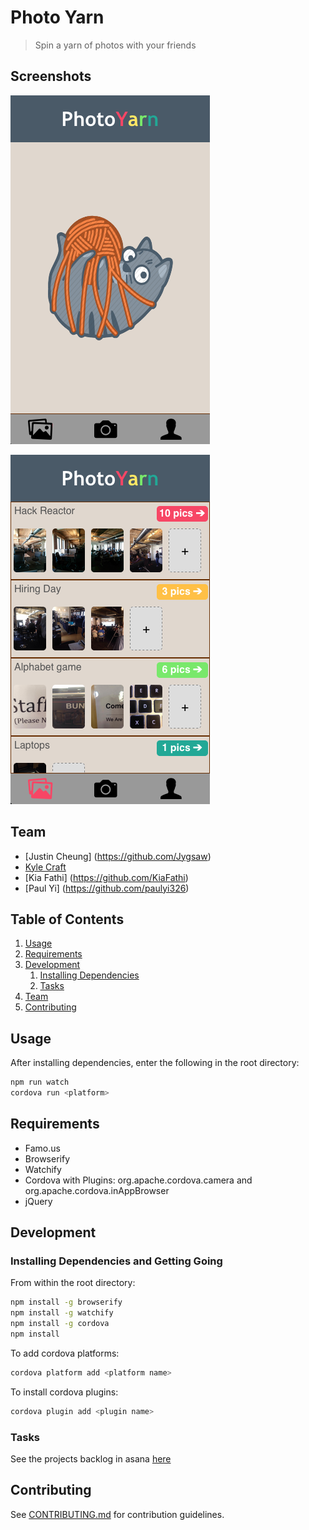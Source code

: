 # Photo Yarn

> Spin a yarn of photos with your friends

## Screenshots

![Splash page](/screenshots/PhotoYarn-splash_page.png?raw=true "Splash page")  

![Photo feed](/screenshots/PhotoYarn-feed_view.png?raw=true "Photo feed")

## Team

  - [Justin Cheung] (https://github.com/Jygsaw)
  - [Kyle Craft](https://github.com/craftjk)
  - [Kia Fathi] (https://github.com/KiaFathi)
  - [Paul Yi] (https://github.com/paulyi326)

## Table of Contents

1. [Usage](#Usage)
1. [Requirements](#requirements)
1. [Development](#development)
    1. [Installing Dependencies](#installing-dependencies)
    1. [Tasks](#tasks)
1. [Team](#team)
1. [Contributing](#contributing)

## Usage

After installing dependencies, enter the following in the root directory:

```sh
npm run watch
cordova run <platform>
```


## Requirements

- Famo.us
- Browserify
- Watchify
- Cordova with Plugins: org.apache.cordova.camera and org.apache.cordova.inAppBrowser
- jQuery


## Development

### Installing Dependencies and Getting Going

From within the root directory:

```sh
npm install -g browserify
npm install -g watchify
npm install -g cordova
npm install
```

To add cordova platforms:

```sh
cordova platform add <platform name>
```

To install cordova plugins:

```sh
cordova plugin add <plugin name>
```

### Tasks

See the projects backlog in asana [here](https://app.asana.com/0/15230281288361/15230281288361)

## Contributing

See [CONTRIBUTING.md](CONTRIBUTING.md) for contribution guidelines.